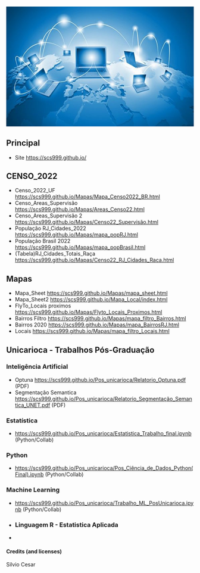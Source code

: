 ![Preview](Img_03.jpg)
## Principal
- Site https://scs999.github.io/
## CENSO_2022
- Censo_2022_UF https://scs999.github.io/Mapas/Mapa_Censo2022_BR.html
- Censo_Areas_Supervisão https://scs999.github.io/Mapas/Areas_Censo22.html
- Censo_Areas_Supervisão 2 https://scs999.github.io/Mapas/Censo22_Supervisão.html
- População RJ_Cidades_2022 https://scs999.github.io/Mapas/mapa_popRJ.html
- População Brasil 2022 https://scs999.github.io/Mapas/mapa_popBrasil.html
- (Tabela)RJ_Cidades_Totais_Raça https://scs999.github.io/Mapas/Censo22_RJ_Cidades_Raca.html
## Mapas
- Mapa_Sheet https://scs999.github.io/Mapas/mapa_sheet.html
- Mapa_Sheet2 https://scs999.github.io/Mapa_Local/index.html
- FlyTo_Locais proximos https://scs999.github.io/Mapas/Flyto_Locais_Proximos.html
- Bairros Filtro https://scs999.github.io/Mapas/mapa_filtro_Bairros.html
- Bairros 2020 https://scs999.github.io/Mapas/mapa_BairrosRJ.html
- Locais https://scs999.github.io/Mapas/mapa_filtro_Locais.html
## Unicarioca - Trabalhos Pós-Graduação
### Inteligência Artificial
- Optuna https://scs999.github.io/Pos_unicarioca/Relatorio_Optuna.pdf  (PDF)
- Segmentação Semantica https://scs999.github.io/Pos_unicarioca/Relatorio_Segmentação_Semantica_UNET.pdf (PDF)
### Estatística
- https://scs999.github.io/Pos_unicarioca/Estatistica_Trabalho_final.ipynb (Python/Collab)
### Python
- https://scs999.github.io/Pos_unicarioca/Pos_Ciência_de_Dados_Python(Final).ipynb (Python/Collab)
### Machine Learning
- https://scs999.github.io/Pos_unicarioca/Trabalho_ML_PosUnicarioca.ipynb (Python/Collab)
- ### Linguagem R - Estatistica Aplicada
- 
#### Credits (and licenses)
Silvio Cesar
